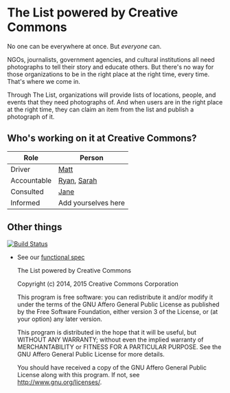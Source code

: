 The List powered by Creative Commons
====================================

No one can be everywhere at once. But *everyone* can.

NGOs, journalists, government agencies, and cultural institutions all
need photographs to tell their story and educate others. But there's
no way for those organizations to be in the right place at the right
time, every time. That's where we come in.

Through The List, organizations will provide lists of locations,
people, and events that they need photographs of. And when users are
in the right place at the right time, they can claim an item from the
list and publish a photograph of it.

## Who's working on it at Creative Commons?

| Role  | Person |
| ------------- | ------------- |
| Driver  | [Matt](https://github.com/mattl)  |
| Accountable  | [Ryan](https://github.com/ryanmerkley), [Sarah](http://github.com/sarahpearson) |
| Consulted | [Jane](https://github.com/janeatcc) |
| Informed | Add yourselves here |

## Other things

[![Build Status](https://travis-ci.org/creativecommons/list.svg?branch=master)](https://travis-ci.org/creativecommons/list)

* See our [functional spec](docs/spec.md)

    The List powered by Creative Commons
	
    Copyright (c) 2014, 2015 Creative Commons Corporation

    This program is free software: you can redistribute it and/or
    modify it under the terms of the GNU Affero General Public License
    as published by the Free Software Foundation, either version 3 of
    the License, or (at your option) any later version.

    This program is distributed in the hope that it will be useful,
    but WITHOUT ANY WARRANTY; without even the implied warranty of
    MERCHANTABILITY or FITNESS FOR A PARTICULAR PURPOSE.  See the GNU
    Affero General Public License for more details.

    You should have received a copy of the GNU Affero General Public
    License along with this program.  If not, see
    <http://www.gnu.org/licenses/>.

